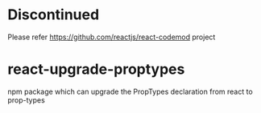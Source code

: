 # Discontinued
Please refer https://github.com/reactjs/react-codemod project


# react-upgrade-proptypes
npm package which can upgrade the PropTypes declaration from react to prop-types
